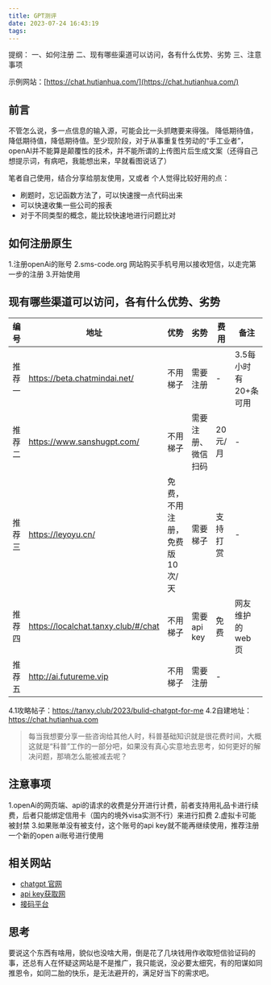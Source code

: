 ```yaml
---
title: GPT测评
date: 2023-07-24 16:43:19
tags:
---
```


提纲：
一、如何注册
二、现有哪些渠道可以访问，各有什么优势、劣势 
三、注意事项

示例网站：[https://chat.hutianhua.com/](https://chat.hutianhua.com/) 



## 前言
不管怎么说，多一点信息的输入源，可能会比一头抓瞎要来得强。
降低期待值，降低期待值，降低期待值。至少现阶段，对于从事重复性劳动的“手工业者”，openAI并不能算是颠覆性的技术，并不能所谓的上传图片后生成文案（还得自己想提示词，有病吧，我能想出来，早就看图说话了）

笔者自己使用，结合分享给朋友使用，又或者
个人觉得比较好用的点：
- 刷题时，忘记函数方法了，可以快速搜一点代码出来
- 可以快速收集一些公司的报表
- 对于不同类型的概念，能比较快速地进行问题比对

## 如何注册原生

1.注册openAi的账号
2.sms-code.org 网站购买手机号用以接收短信，以走完第一步的注册
3.开始使用

## 现有哪些渠道可以访问，各有什么优势、劣势
| 编号  | 地址                                  | 优势               | 劣势        | 费用     | 备注          |
|-----|-------------------------------------|------------------|-----------|--------|-------------|
| 推荐一 | https://beta.chatmindai.net/        | 不用梯子             | 需要注册      | -      | 3.5每小时有20+条可用 |
| 推荐二 | https://www.sanshugpt.com/          | 不用梯子             | 需要注册、微信扫码 | 20元/月  | -           |
| 推荐三 | https://leyoyu.cn/                  | 免费，不用注册，免费版10次/天 |    需要梯子       | 支持打赏   | -           |
| 推荐四 | https://localchat.tanxy.club/#/chat | 不用梯子             |   需要api key | 免费     | 网友维护的web页   |
| 推荐五 | http://ai.futureme.vip              | 不用梯子             |   需要注册  | -      |             |


4.1攻略帖子：https://tanxy.club/2023/bulid-chatgpt-for-me
4.2自建地址：https://chat.hutianhua.com 

> 每当我想要分享一些咨询给其他人时，科普基础知识就是很花费时间，大概这就是“科普”工作的一部分吧，如果没有真心实意地去思考，如何更好的解决问题，那墒怎么能被减去呢？

## 注意事项
1.openAi的网页端、api的请求的收费是分开进行计费，前者支持用礼品卡进行续费，后者只能绑定信用卡（国内的境外visa实测不行）来进行扣费
2.虚拟卡可能被封禁
3.如果账单没有被支付，这个账号的api key就不能再继续使用，推荐注册一个新的open ai账号进行使用

## 相关网站
- [chatgpt 官网](https://chat.openai.com/)
- [api key获取网](https://platform.openai.com/account/api-keys)
- [接码平台](https://sms-activate.org)

## 思考
要说这个东西有啥用，貌似也没啥大用，倒是花了几块钱用作收取短信验证码的事，还总有人在怀疑这网站是不是推广，我只能说，没必要太细究，有的阳谋如同推恩令，如同二胎的快乐，是无法避开的，满足好当下的需求吧。





